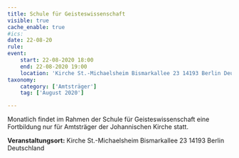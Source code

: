 ```yaml
---
title: Schule für Geisteswissenschaft
visible: true
cache_enable: true
#ics: 
date: 22-08-20
rule: 
event:
	start: 22-08-2020 18:00
	end: 22-08-2020 19:00
	location: 'Kirche St.-Michaelsheim Bismarkallee 23 14193 Berlin Deutschland'
taxonomy:
	category: ['Amtsträger']
	tag: ['August 2020']

---
```

Monatlich findet im Rahmen der Schule für Geisteswissenschaft eine Fortbildung nur für Amtsträger der Johannischen Kirche statt.



**Veranstaltungsort:** Kirche St.-Michaelsheim
Bismarkallee 23
14193 Berlin
Deutschland

